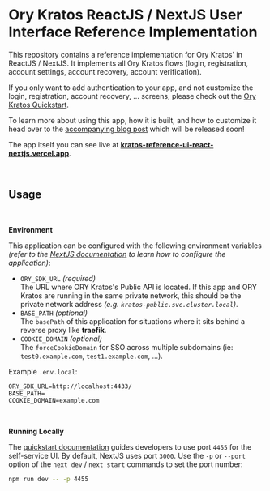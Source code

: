 # Ory Kratos ReactJS / NextJS User Interface Reference Implementation

This repository contains a reference implementation for Ory Kratos' in ReactJS /
NextJS. It implements all Ory Kratos flows (login, registration, account
settings, account recovery, account verification).

If you only want to add authentication to your app, and not customize the login,
registration, account recovery, ... screens, please check out the
[Ory Kratos Quickstart](https://www.ory.sh/kratos/docs/quickstart).

To learn more about using this app, how it is built, and how to customize it
head over to the
[accompanying blog post](https://www.ory.sh/nextjs-authentication-spa-custom-flows-open-source)
which will be released soon!

The app itself you can see live at
**[kratos-reference-ui-react-nextjs.vercel.app](https://kratos-reference-ui-react-nextjs.vercel.app)**.

<br />

## Usage

<br />

**Environment**

This application can be configured with the following environment variables
_(refer to the
[NextJS documentation](https://nextjs.org/docs/basic-features/environment-variables)
to learn how to configure the application)_:

- `ORY_SDK_URL`   _(required)_<br />The URL where ORY Kratos's Public API is
  located. If this app and ORY Kratos are running in the same private network,
  this should be the private network address _(e.g.
  `kratos-public.svc.cluster.local`)_.
- `BASE_PATH`     _(optional)_<br />The `basePath` of this application for situations where it sits behind a reverse proxy like **traefik**.
- `COOKIE_DOMAIN` _(optional)_<br />The `forceCookieDomain` for SSO across multiple subdomains (ie: `test0.example.com`, `test1.example.com`, ...).

Example `.env.local`:

```
ORY_SDK_URL=http://localhost:4433/
BASE_PATH=
COOKIE_DOMAIN=example.com
```

<br />

**Running Locally**

The [quickstart documentation](https://www.ory.sh/kratos/docs/quickstart) guides
developers to use port `4455` for the self-service UI. By default, NextJS uses
port `3000`. Use the `-p` or `--port` option of the `next dev` / `next start`
commands to set the port number:

```sh
npm run dev -- -p 4455
```
